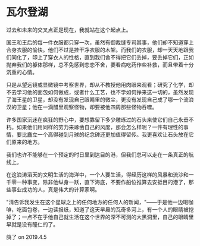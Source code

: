# 瓦尔登湖

过去和未来的交叉点正是现在，我就站在这个起点上。

国王和王后的每一件衣服都只穿一次，虽然有御裁缝专司其事，他们却不知道穿上合身衣服的愉快。他们不过是挂干净衣服的木架。而我们的衣服，却一天天地跟我们同化了，印上了穿衣人的性格，直到我们舍不得把它们丢掉，要丢掉它们，正如抛弃我们的躯体那样，总不免感到恋恋不舍，要看病吃药作些补救，而且带着十分沉重的心情。

只是从望远镜或显微镜中考察世界，却从不教授他用肉眼来观看；研究了化学，却不去学习他的面包如何做成，或者什么工艺，也不学如何挣来这一切的，虽然发现了海王星的卫星，却没有发现自己眼睛里的微尘，更没有发现自己成了哪一个流浪汉的卫星；他在一滴醋里观察怪物，却要被他四周那些怪物吞噬。

许多国家沉迷在疯狂的野心中，要想靠留下多少雕琢过的石头来使它们自己永垂不朽。如果他们用同样的劳力来琢凿自己的风度，那会怎么样呢？一件有理性的事情，要比矗立一个高得碰到月球的纪念碑还更加值得留传。我更喜欢让石头放在它们原来的地方。

我们也许不能够在一个预定的时日里到达目的港，但我们总可以走在一条真正的航线上。

在这浪涛滔天的文明生活的海洋中，一个人要生活，得经历这样的风暴和流沙和一千零一种事变，除非他纵身一跃，直下海底，不要作船位推算去安抵目的港了，那些事业成功的人，真是伟大的计算家啊。

"清告诉我发生在这个星球之上的任何地方的任何人的新闻，"——于是他一边喝咖啡，吃面包卷，一边读报纸，知道了这天早晨的瓦奇多河上，有一个人的眼睛被挖掉了；一点不在乎他自己就生活在这个世界的深不可测的大黑洞里，自己的眼睛里早就是没有瞳仁的了。

鸽了 on 2019.4.5